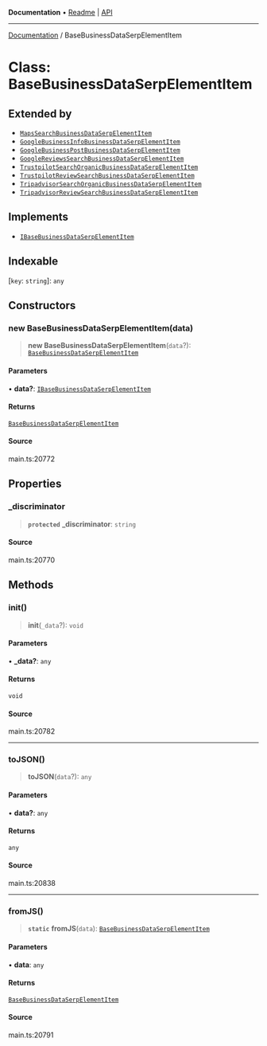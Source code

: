 **Documentation** • [Readme](../README.md) \| [API](../globals.md)

***

[Documentation](../README.md) / BaseBusinessDataSerpElementItem

# Class: BaseBusinessDataSerpElementItem

## Extended by

- [`MapsSearchBusinessDataSerpElementItem`](MapsSearchBusinessDataSerpElementItem.md)
- [`GoogleBusinessInfoBusinessDataSerpElementItem`](GoogleBusinessInfoBusinessDataSerpElementItem.md)
- [`GoogleBusinessPostBusinessDataSerpElementItem`](GoogleBusinessPostBusinessDataSerpElementItem.md)
- [`GoogleReviewsSearchBusinessDataSerpElementItem`](GoogleReviewsSearchBusinessDataSerpElementItem.md)
- [`TrustpilotSearchOrganicBusinessDataSerpElementItem`](TrustpilotSearchOrganicBusinessDataSerpElementItem.md)
- [`TrustpilotReviewSearchBusinessDataSerpElementItem`](TrustpilotReviewSearchBusinessDataSerpElementItem.md)
- [`TripadvisorSearchOrganicBusinessDataSerpElementItem`](TripadvisorSearchOrganicBusinessDataSerpElementItem.md)
- [`TripadvisorReviewSearchBusinessDataSerpElementItem`](TripadvisorReviewSearchBusinessDataSerpElementItem.md)

## Implements

- [`IBaseBusinessDataSerpElementItem`](../interfaces/IBaseBusinessDataSerpElementItem.md)

## Indexable

 \[`key`: `string`\]: `any`

## Constructors

### new BaseBusinessDataSerpElementItem(data)

> **new BaseBusinessDataSerpElementItem**(`data`?): [`BaseBusinessDataSerpElementItem`](BaseBusinessDataSerpElementItem.md)

#### Parameters

• **data?**: [`IBaseBusinessDataSerpElementItem`](../interfaces/IBaseBusinessDataSerpElementItem.md)

#### Returns

[`BaseBusinessDataSerpElementItem`](BaseBusinessDataSerpElementItem.md)

#### Source

main.ts:20772

## Properties

### \_discriminator

> **`protected`** **\_discriminator**: `string`

#### Source

main.ts:20770

## Methods

### init()

> **init**(`_data`?): `void`

#### Parameters

• **\_data?**: `any`

#### Returns

`void`

#### Source

main.ts:20782

***

### toJSON()

> **toJSON**(`data`?): `any`

#### Parameters

• **data?**: `any`

#### Returns

`any`

#### Source

main.ts:20838

***

### fromJS()

> **`static`** **fromJS**(`data`): [`BaseBusinessDataSerpElementItem`](BaseBusinessDataSerpElementItem.md)

#### Parameters

• **data**: `any`

#### Returns

[`BaseBusinessDataSerpElementItem`](BaseBusinessDataSerpElementItem.md)

#### Source

main.ts:20791
